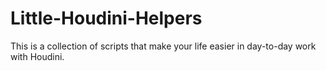 # Little-Houdini-Helpers

This is a collection of scripts that make your life easier in day-to-day work with Houdini.
